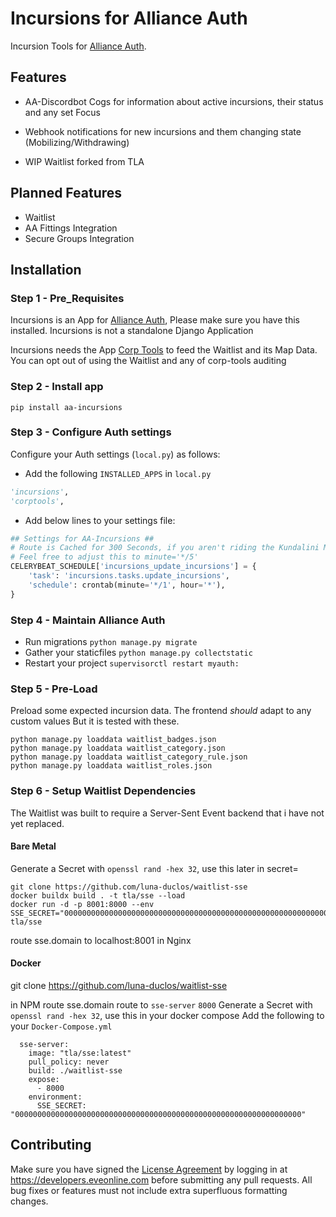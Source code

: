 # Incursions for Alliance Auth

Incursion Tools for [Alliance Auth](https://gitlab.com/allianceauth/allianceauth/).

## Features

- AA-Discordbot Cogs for information about active incursions, their status and any set Focus
- Webhook notifications for new incursions and them changing state (Mobilizing/Withdrawing)

- WIP Waitlist forked from TLA

## Planned Features

- Waitlist
- AA Fittings Integration
- Secure Groups Integration

## Installation

### Step 1 - Pre_Requisites

Incursions is an App for [Alliance Auth](https://gitlab.com/allianceauth/allianceauth/), Please make sure you have this installed. Incursions is not a standalone Django Application

Incursions needs the App [Corp Tools](https://github.com/Solar-Helix-Independent-Transport/allianceauth-corp-tools/tree/master/corptools) to feed the Waitlist and its Map Data. You can opt out of using the Waitlist and any of corp-tools auditing

### Step 2 - Install app

```shell
pip install aa-incursions
```

### Step 3 - Configure Auth settings

Configure your Auth settings (`local.py`) as follows:

- Add the following `INSTALLED_APPS` in `local.py`

```python
'incursions',
'corptools',
```

- Add below lines to your settings file:

```python
## Settings for AA-Incursions ##
# Route is Cached for 300 Seconds, if you aren't riding the Kundalini Manifest to the last minute
# Feel free to adjust this to minute='*/5'
CELERYBEAT_SCHEDULE['incursions_update_incursions'] = {
    'task': 'incursions.tasks.update_incursions',
    'schedule': crontab(minute='*/1', hour='*'),
}
```

### Step 4 - Maintain Alliance Auth

- Run migrations `python manage.py migrate`
- Gather your staticfiles `python manage.py collectstatic`
- Restart your project `supervisorctl restart myauth:`

### Step 5 - Pre-Load

Preload some expected incursion data. The frontend _should_ adapt to any custom values But it is tested with these.

```shell
python manage.py loaddata waitlist_badges.json
python manage.py loaddata waitlist_category.json
python manage.py loaddata waitlist_category_rule.json
python manage.py loaddata waitlist_roles.json
```

### Step 6 - Setup Waitlist Dependencies

The Waitlist was built to require a Server-Sent Event backend that i have not yet replaced.

#### Bare Metal

Generate a Secret with `openssl rand -hex 32`, use this later in secret=

```shell
git clone https://github.com/luna-duclos/waitlist-sse
docker buildx build . -t tla/sse --load
docker run -d -p 8001:8000 --env SSE_SECRET="0000000000000000000000000000000000000000000000000000000000000000" tla/sse
```

route sse.domain to localhost:8001 in Nginx

#### Docker

git clone <https://github.com/luna-duclos/waitlist-sse>

in NPM route sse.domain route to `sse-server` `8000`
Generate a Secret with `openssl rand -hex 32`, use this in your docker compose
Add the following to your `Docker-Compose.yml`

```docker
  sse-server:
    image: "tla/sse:latest"
    pull_policy: never
    build: ./waitlist-sse
    expose:
      - 8000
    environment:
      SSE_SECRET: "0000000000000000000000000000000000000000000000000000000000000000"
```

## Contributing

Make sure you have signed the [License Agreement](https://developers.eveonline.com/resource/license-agreement) by logging in at <https://developers.eveonline.com> before submitting any pull requests. All bug fixes or features must not include extra superfluous formatting changes.
